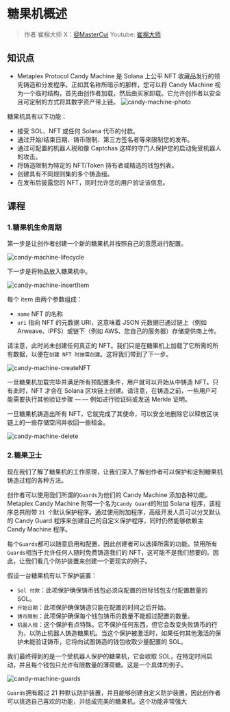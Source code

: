 # 糖果机概述

> 作者 崔棉大师 X：[@MasterCui](https://x.com/@MasterCui) Youtube: [崔棉大师](https://www.youtube.com/channel/UCv4y5qSUbJ8UC3CUmBPC_BA)

## 知识点

- Metaplex Protocol Candy Machine 是 Solana 上公平 NFT 收藏品发行的领先铸造和分发程序。正如其名称所暗示的那样，您可以将 Candy Machine 视为一个临时结构，首先由创作者加载，然后由买家卸载。它允许创作者以安全且可定制的方式将其数字资产带上链。
  ![candy-machine-photo](/candy-machine-photo.png)

糖果机具有以下功能：

- 接受 SOL、NFT 或任何 Solana 代币的付款。
- 通过开始/结束日期、铸币限制、第三方签名者等来限制您的发布。
- 通过可配置的机器人税和像 Captchas 这样的守门人保护您的启动免受机器人的攻击。
- 将铸造限制为特定的 NFT/Token 持有者或精选的钱包列表。
- 创建具有不同规则集的多个铸造组。
- 在发布后披露您的 NFT，同时允许您的用户验证该信息。

## 课程

### 1.糖果机生命周期

第一步是让创作者创建一个新的糖果机并按照自己的意愿进行配置。

![candy-machine-lifecycle](/candy-machine-lifecycle.png)

下一步是将物品放入糖果机中。

![candy-machine-insertItem](/candy-machine-insertItem.png)

每个 item 由两个参数组成：

- `name` NFT 的名称
- `uri` 指向 NFT 的元数据 URI，这意味着 JSON 元数据已通过链上（例如 Arweave、IPFS）或链下（例如 AWS、您自己的服务器）存储提供商上传。

请注意，此时尚未创建任何真正的 NFT。我们只是在糖果机上加载了它所需的所有数据，以便在`创建 NFT 时按需创建`。这将我们带到了下一步。

![candy-machine-createNFT](/candy-machine-createNFT.png)

一旦糖果机加载完毕并满足所有预配置条件，用户就可以开始从中铸造 NFT。只有此时，NFT 才会在 Solana 区块链上创建。请注意，在铸造之前，一些用户可能需要执行其他验证步骤 — — 例如进行验证码或发送 Merkle 证明。

一旦糖果机铸造出所有 NFT，它就完成了其使命，可以安全地删除它以释放区块链上的一些存储空间并收回一些租金。

![candy-machine-delete](/candy-machine-delete.png)

### 2.糖果卫士

现在我们了解了糖果机的工作原理，让我们深入了解创作者可以保护和定制糖果机铸造过程的各种方法。

创作者可以使用我们所谓的`Guards`为他们的 Candy Machine 添加各种功能。Metaplex Candy Machine 附带一个名为`Candy Guard`的附加 Solana 程序，该程序总共附带 `21 个`默认保护程序。通过使用附加程序，高级开发人员可以分叉默认的 Candy Guard 程序来创建自己的自定义保护程序，同时仍然能够依赖主 Candy Machine 程序。

每个`Guards`都可以随意启用和配置，因此创建者可以选择所需的功能。禁用所有`Guards`相当于允许任何人随时免费铸造我们的 NFT，这可能不是我们想要的。因此，让我们看几个防护装置来创建一个更现实的例子。

假设一台糖果机有以下保护装置：

- `Sol 付款`：此项保护确保铸币钱包必须向配置的目标钱包支付配置数量的 SOL。
- `开始日期`：此项保护确保铸造只能在配置的时间之后开始。
- `铸币限制`：此项保护确保每个钱包铸币的数量不能超过配置的数量。
- `机器人税`：这个保护有点特殊。它不保护任何东西，但它会改变失败铸币的行为，以防止机器人铸造糖果机。当这个保护被激活时，如果任何其他激活的保护未能验证铸币，它将向试图铸造的钱包收取少量配置的 SOL。

我们最终得到的是一个受机器人保护的糖果机，它会收取 SOL，在特定时间启动，并且每个钱包只允许有限数量的薄荷糖。这是一个具体的例子。

![candy-machine-guards](/candy-machine-guards.png)

`Guards`拥有超过 21 种默认防护装置，并且能够创建自定义防护装置，因此创作者可以挑选自己喜欢的功能，并组成完美的糖果机。这个功能非常强大

